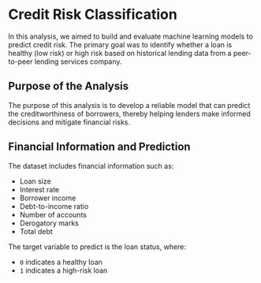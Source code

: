 # Credit Risk Classification

In this analysis, we aimed to build and evaluate machine learning models to predict credit risk. The primary goal was to identify whether a loan is healthy (low risk) or high risk based on historical lending data from a peer-to-peer lending services company.

## Purpose of the Analysis

The purpose of this analysis is to develop a reliable model that can predict the creditworthiness of borrowers, thereby helping lenders make informed decisions and mitigate financial risks.

## Financial Information and Prediction

The dataset includes financial information such as:

- Loan size
- Interest rate
- Borrower income
- Debt-to-income ratio
- Number of accounts
- Derogatory marks
- Total debt

The target variable to predict is the loan status, where:

- `0` indicates a healthy loan
- `1` indicates a high-risk loan
